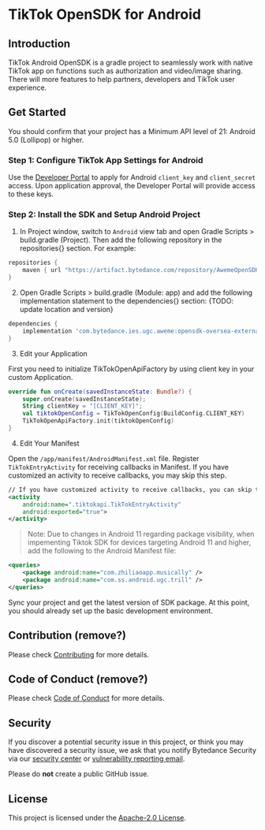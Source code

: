 # TikTok OpenSDK for Android

## Introduction

TikTok Android OpenSDK is a gradle project to seamlessly work with native TikTok app on functions such as authorization and video/image sharing. 
There will more features to help partners, developers and TikTok user experience.

## Get Started
You should confirm that your project has a Minimum API level of 21: Android 5.0 (Lollipop) or higher.

### Step 1: Configure TikTok App Settings for Android
Use the [Developer Portal](https://developers.tiktok.com/login/) to apply for Android `client_key` and `client_secret` access. Upon application approval, the Developer Portal will provide access to these keys.

### Step 2: Install the SDK and Setup Android Project
1. In Project window, switch to `Android` view tab and open Gradle Scripts > build.gradle (Project). Then add the following repository in the repositories{} section. For example:
```gradle
repositories {
    maven { url "https://artifact.bytedance.com/repository/AwemeOpenSDK" }
}
```

2. Open Gradle Scripts > build.gradle (Module: app) and add the following implementation statement to the dependencies{} section: {TODO: update location and version}
```gradle
dependencies {
    implementation 'com.bytedance.ies.ugc.aweme:opensdk-oversea-external:0.2.1.1'
}
```

3. Edit your Application

First you need to initialize TikTokOpenApiFactory by using client key in your custom Application.
```kotlin
override fun onCreate(savedInstanceState: Bundle?) {
    super.onCreate(savedInstanceState);
    String clientKey = "[CLIENT_KEY]";
    val tiktokOpenConfig = TikTokOpenConfig(BuildConfig.CLIENT_KEY)
    TikTokOpenApiFactory.init(tiktokOpenConfig)
}
```

4. Edit Your Manifest

Open the `/app/manifest/AndroidManifest.xml` file.
Register `TikTokEntryActivity` for receiving callbacks in Manifest. If you have customized an activity to receive callbacks, you may skip this step.
```xml
// If you have customized activity to receive callbacks, you can skip the step
<activity
    android:name=".tiktokapi.TikTokEntryActivity"
    android:exported="true">
</activity>
```

> Note:
Due to changes in Android 11 regarding package visibility, when impementing Tiktok SDK for devices targeting Android 11 and higher, add the following to the Android Manifest file:
```xml
<queries>
    <package android:name="com.zhiliaoapp.musically" />
    <package android:name="com.ss.android.ugc.trill" />
</queries>
```
Sync your project and get the latest version of SDK package.
At this point, you should already set up the basic development environment.

## Contribution (remove?)

Please check [Contributing](CONTRIBUTING.md) for more details.

## Code of Conduct (remove?)

Please check [Code of Conduct](CODE_OF_CONDUCT.md) for more details.

## Security

If you discover a potential security issue in this project, or think you may
have discovered a security issue, we ask that you notify Bytedance Security via our [security center](https://security.bytedance.com/src) or [vulnerability reporting email](sec@bytedance.com).

Please do **not** create a public GitHub issue.

## License

This project is licensed under the [Apache-2.0 License](LICENSE).